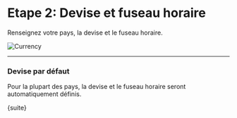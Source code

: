 # Etape 2: Devise et fuseau horaire

Renseignez votre pays, la devise et le fuseau horaire.

<img alt="Currency" class="screenshot" src="{{docs_base_url}}/assets/img/setup-wizard/step-2.png">

---

### Devise par défaut

Pour la plupart des pays, la devise et le fuseau horaire seront automatiquement définis.

{suite}
